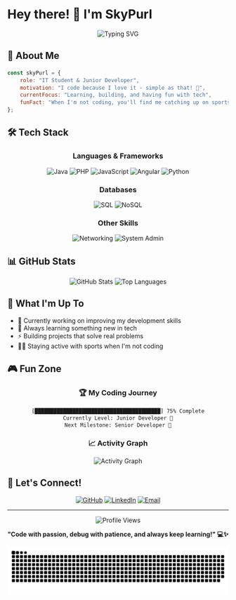 # Hey there! 👋 I'm SkyPurl

<div align="center">
  <img src="https://readme-typing-svg.herokuapp.com?font=Fira+Code&pause=1000&color=36BCF7&center=true&vCenter=true&width=435&lines=IT+Student+%7C+Junior+Developer;Code+Enthusiast+%26+Sports+Lover;Building+Cool+Stuff+Daily!" alt="Typing SVG" />
</div>

## 🚀 About Me

```javascript
const skyPurl = {
    role: "IT Student & Junior Developer",
    motivation: "I code because I love it - simple as that! 💙",
    currentFocus: "Learning, building, and having fun with tech",
    funFact: "When I'm not coding, you'll find me catching up on sports! ⚽🏀"
};
```

## 🛠️ Tech Stack

<div align="center">

### Languages & Frameworks
![Java](https://img.shields.io/badge/Java-ED8B00?style=for-the-badge&logo=openjdk&logoColor=white)
![PHP](https://img.shields.io/badge/PHP-777BB4?style=for-the-badge&logo=php&logoColor=white)
![JavaScript](https://img.shields.io/badge/JavaScript-F7DF1E?style=for-the-badge&logo=javascript&logoColor=black)
![Angular](https://img.shields.io/badge/Angular-DD0031?style=for-the-badge&logo=angular&logoColor=white)
![Python](https://img.shields.io/badge/Python-3776AB?style=for-the-badge&logo=python&logoColor=white)

### Databases
![SQL](https://img.shields.io/badge/SQL-336791?style=for-the-badge&logo=postgresql&logoColor=white)
![NoSQL](https://img.shields.io/badge/NoSQL-4EA94B?style=for-the-badge&logo=mongodb&logoColor=white)

### Other Skills
![Networking](https://img.shields.io/badge/Networking-FF6B6B?style=for-the-badge&logo=cisco&logoColor=white)
![System Admin](https://img.shields.io/badge/System%20Admin-4ECDC4?style=for-the-badge&logo=linux&logoColor=white)

</div>

## 📊 GitHub Stats

<div align="center">
  <img src="https://github-readme-stats.vercel.app/api?username=SkyPurl&show_icons=true&theme=tokyonight&hide_border=true" alt="GitHub Stats" />
  <img src="https://github-readme-stats.vercel.app/api/top-langs/?username=SkyPurl&layout=compact&theme=tokyonight&hide_border=true" alt="Top Languages" />
</div>

## 🎯 What I'm Up To

- 🔭 Currently working on improving my development skills
- 🌱 Always learning something new in tech
- ⚡ Building projects that solve real problems
- 🏃‍♂️ Staying active with sports when I'm not coding

## 🎮 Fun Zone

<div align="center">
  
### 🏆 My Coding Journey
```
[████████████████████████████████████████] 75% Complete
Currently Level: Junior Developer 🌟
Next Milestone: Senior Developer 🚀
```

### 📈 Activity Graph
<img src="https://github-readme-activity-graph.vercel.app/graph?username=SkyPurl&theme=tokyo-night&hide_border=true" alt="Activity Graph" />

</div>

## 🤝 Let's Connect!

<div align="center">
  
[![GitHub](https://img.shields.io/badge/GitHub-100000?style=for-the-badge&logo=github&logoColor=white)](https://github.com/SkyPurl)
[![LinkedIn](https://img.shields.io/badge/LinkedIn-0077B5?style=for-the-badge&logo=linkedin&logoColor=white)](#)
[![Email](https://img.shields.io/badge/Email-D14836?style=for-the-badge&logo=gmail&logoColor=white)](#)

</div>

---

<div align="center">
  <img src="https://komarev.com/ghpvc/?username=SkyPurl&color=blueviolet&style=flat-square&label=Profile+Views" alt="Profile Views" />
  
  **"Code with passion, debug with patience, and always keep learning!" 💻✨**
</div>

<div align="center">
  <img src="https://raw.githubusercontent.com/Platane/snk/output/github-contribution-grid-snake.svg" alt="Snake animation" />
</div>
